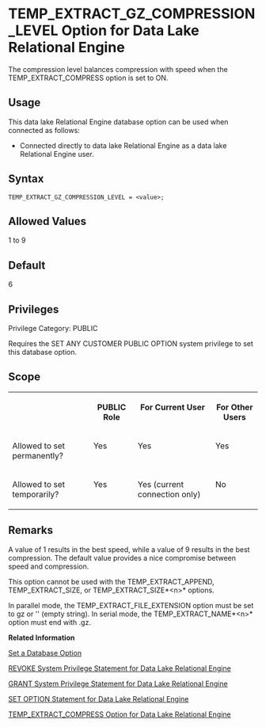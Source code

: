 <!-- loioee9f6aaf17ec413dad8bd2c998adbf54 -->

# TEMP\_EXTRACT\_GZ\_COMPRESSION\_LEVEL Option for Data Lake Relational Engine

The compression level balances compression with speed when the TEMP\_EXTRACT\_COMPRESS option is set to ON.



<a name="loioee9f6aaf17ec413dad8bd2c998adbf54__section_k44_ksr_znb"/>

## Usage

This data lake Relational Engine database option can be used when connected as follows:

-   Connected directly to data lake Relational Engine as a data lake Relational Engine user.



<a name="loioee9f6aaf17ec413dad8bd2c998adbf54__section_zx3_g24_hrb"/>

## Syntax

```
TEMP_EXTRACT_GZ_COMPRESSION_LEVEL = <value>;
```



<a name="loioee9f6aaf17ec413dad8bd2c998adbf54__iq_refso_992"/>

## Allowed Values

1 to 9



<a name="loioee9f6aaf17ec413dad8bd2c998adbf54__iq_refso_993"/>

## Default

6



<a name="loioee9f6aaf17ec413dad8bd2c998adbf54__section_k3c_gxb_3qb"/>

## Privileges

Privilege Category: PUBLIC

Requires the SET ANY CUSTOMER PUBLIC OPTION system privilege to set this database option.



<a name="loioee9f6aaf17ec413dad8bd2c998adbf54__iq_refso_994"/>

## Scope


<table>
<tr>
<th valign="top">

 

</th>
<th valign="top">

PUBLIC Role

</th>
<th valign="top">

For Current User

</th>
<th valign="top">

For Other Users

</th>
</tr>
<tr>
<td valign="top">

Allowed to set permanently?

</td>
<td valign="top">

Yes

</td>
<td valign="top">

Yes

</td>
<td valign="top">

Yes

</td>
</tr>
<tr>
<td valign="top">

Allowed to set temporarily?

</td>
<td valign="top">

Yes

</td>
<td valign="top">

Yes \(current connection only\)

</td>
<td valign="top">

No

</td>
</tr>
</table>



<a name="loioee9f6aaf17ec413dad8bd2c998adbf54__iq_refso_995"/>

## Remarks

A value of 1 results in the best speed, while a value of 9 results in the best compression. The default value provides a nice compromise between speed and compression.

This option cannot be used with the TEMP\_EXTRACT\_APPEND, TEMP\_EXTRACT\_SIZE, or TEMP\_EXTRACT\_SIZE*<n\>* options.

In parallel mode, the TEMP\_EXTRACT\_FILE\_EXTENSION option must be set to gz or '' \(empty string\). In serial mode, the TEMP\_EXTRACT\_NAME*<n\>* option must end with .gz.

**Related Information**  


[Set a Database Option](set-a-database-option-0dcb893.md "You set options with the SET OPTION statement.")

[REVOKE System Privilege Statement for Data Lake Relational Engine](../080-sql-statements/revoke-system-privilege-statement-for-data-lake-relational-engine-a3eadda.md "Removes specific system privileges from specific users and the right to administer the privilege.")

[GRANT System Privilege Statement for Data Lake Relational Engine](../080-sql-statements/grant-system-privilege-statement-for-data-lake-relational-engine-a3dfcb0.md "Grants specific system privileges to users or roles, with or without administrative rights.")

[SET OPTION Statement for Data Lake Relational Engine](../080-sql-statements/set-option-statement-for-data-lake-relational-engine-a625da7.md "Changes options that affect the behavior of the database and its compatibility with Transact-SQL. Setting the value of an option can change the behavior for all users or an individual user, in either a temporary or permanent scope.")

[TEMP\_EXTRACT\_COMPRESS Option for Data Lake Relational Engine](temp-extract-compress-option-for-data-lake-relational-engine-aef24bc.md "Writes the output file for exports in gzip format. This results in a significant savings of storagespace when exporting tables.")

